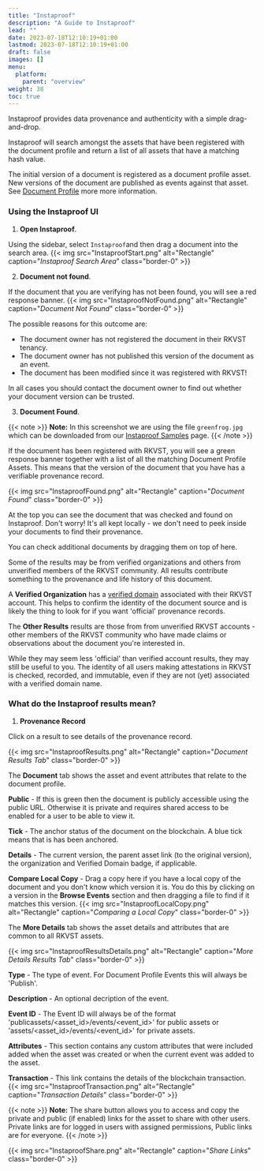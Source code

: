```yaml
---
title: "Instaproof"
description: "A Guide to Instaproof"
lead: ""
date: 2023-07-18T12:10:19+01:00
lastmod: 2023-07-18T12:10:19+01:00
draft: false
images: []
menu: 
  platform:
    parent: "overview"
weight: 38
toc: true
---
```

Instaproof provides data provenance and authenticity with a simple drag-and-drop. 

Instaproof will search amongst the assets that have been registered with the document profile and return a list of all assets that have a matching hash value.

The initial version of a document is registered as a document profile asset. New versions of the document are published as events against that asset. See [Document Profile](/developers/developer-patterns/document-profile) more more information.

### Using the Instaproof UI
1. **Open Instaproof**. 

Using the sidebar, select `Instaproof`and then drag a document into the search area.
{{< img src="InstaproofStart.png" alt="Rectangle" caption="<em>Instaproof Search Area</em>" class="border-0" >}}


2. **Document not found**.

If the document that you are verifying has not been found, you will see a red response banner.
{{< img src="InstaproofNotFound.png" alt="Rectangle" caption="<em>Document Not Found</em>" class="border-0" >}}

The possible reasons for this outcome are:
* The document owner has not registered the document in their RKVST tenancy.
* The document owner has not published this version of the document as an event.
* The document has been modified since it was registered with RKVST!

In all cases you should contact the document owner to find out whether your document version can be trusted.

3. **Document Found**.

{{< note >}}
**Note:** In this screenshot we are using the file `greenfrog.jpg` which can be downloaded from our [Instaproof Samples](https://github.com/rkvst/instaproof-samples/tree/main/media) page.
{{< /note >}}

If the document has been registered with RKVST, you will see a green response banner together with a list of all the matching Document Profile Assets. This means that the version of the document that you have has a verifiable provenance record.

{{< img src="InstaproofFound.png" alt="Rectangle" caption="<em>Document Found</em>" class="border-0" >}}

At the top you can see the document that was checked and found on Instaproof. Don't worry! It's all kept locally - we don't need to peek inside your documents to find their provenance.

You can check additional documents by dragging them on top of here. 

Some of the results may be from verified organizations and others from unverified members of the RKVST community. All results contribute something to the provenance and life history of this document. 

A **Verified Organization** has a [verified domain](/platform/administration/verified-domain/) associated with their RKVST account. This helps to confirm the identity of the document source and is likely the thing to look for if you want 'official' provenance records.

The **Other Results** results are those from from unverified RKVST accounts - other members of the RKVST community who have made claims or observations about the document you're interested in. 

While they may seem less 'official' than verified account results, they may still be useful to you. The identity of all users making attestations in RKVST is checked, recorded, and immutable, even if they are not (yet) associated with a verified domain name. 

### What do the Instaproof results mean?

1. **Provenance Record** 

Click on a result to see details of the provenance record.

{{< img src="InstaproofResults.png" alt="Rectangle" caption="<em>Document Results Tab</em>" class="border-0" >}}

The **Document** tab shows the asset and event attributes that relate to the document profile.

**Public** - If this is green then the document is publicly accessible using the public URL. Otherwise it is private and requires shared access to be enabled for a user to be able to view it.

**Tick** - The anchor status of the document on the blockchain. A blue tick means that is has been anchored.

**Details** - The current version, the parent asset link (to the original version), the organization and Verified Domain badge, if applicable.

**Compare Local Copy** - Drag a copy here if you have a local copy of the document and you don't know which version it is. You do this by clicking on a version in the **Browse Events** section and then dragging a file to find if it matches this version.
{{< img src="InstaproofLocalCopy.png" alt="Rectangle" caption="<em>Comparing a Local Copy</em>" class="border-0" >}}

The **More Details** tab shows the asset details and attributes that are common to all RKVST assets.

{{< img src="InstaproofResultsDetails.png" alt="Rectangle" caption="<em>More Details Results Tab</em>" class="border-0" >}}

**Type** - The type of event. For Document Profile Events this will always be 'Publish'.

**Description** - An optional decription of the event.

**Event ID** -  The Event ID will always be of the format 'publicassets/<asset_id>/events/<event_id>' for public assets or 'assets/<asset_id>/events/<event_id>' for private assets.

**Attributes** - This section contains any custom attributes that were included added when the asset was created or when the current event was added to the asset.

**Transaction** - This link contains the details of the blockchain transaction.
{{< img src="InstaproofTransaction.png" alt="Rectangle" caption="<em>Transaction Details</em>" class="border-0" >}}

{{< note >}}
**Note:**
The share button allows you to access and copy the private and public (if enabled) links for the asset to share with other users. Private links are for logged in users with assigned permissions, Public links are for everyone.
{{< /note >}}

{{< img src="InstaproofShare.png" alt="Rectangle" caption="<em>Share Links</em>" class="border-0" >}}

